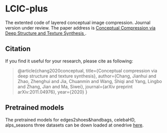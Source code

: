 # LCIC-plus
The extented code of layered conceptual image compression. Journal version under review. The paper address is <a href="https://arxiv.org/pdf/2011.04976.pdf">Conceptual Compression via Deep Structure and
Texture Synthesis
</a>.

## Citation
If you find it useful for your research, please cite as following:

>@article{chang2020conceptual,
  title={Conceptual compression via deep structure and texture synthesis},
  author={Chang, Jianhui and Zhao, Zhenghui and Jia, Chuanmin and Wang, Shiqi and Yang, Lingbo and Zhang, Jian and Ma, Siwei},
  journal={arXiv preprint arXiv:2011.04976},
  year={2020}
}
 
## Pretrained models 
The pretrained models for edges2shoes&handbags, celebaHD, alps_seasons three datasets can be down loaded at onedrive [here](https://pkueducn-my.sharepoint.com/:f:/g/personal/jhchang_pku_edu_cn/Eus_4gwN3MtAlzu5Rh3CVTQBJHl-wPy5aI41Wtf9W7rLDA?e=UdXrdy).



